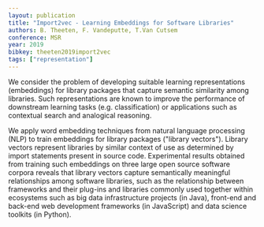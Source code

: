 ```yaml
---
layout: publication
title: "Import2vec - Learning Embeddings for Software Libraries"
authors: B. Theeten, F. Vandeputte, T.Van Cutsem
conference: MSR
year: 2019
bibkey: theeten2019import2vec
tags: ["representation"]
---
```

We consider the problem of developing suitable learning representations (embeddings) for library packages that capture semantic similarity among libraries. Such representations are known to improve the performance of downstream learning tasks (e.g. classification) or applications such as contextual search and analogical reasoning.

We apply word embedding techniques from natural language processing (NLP) to train embeddings for library packages ("library vectors"). Library vectors represent libraries by similar context of use as determined by import statements present in source code. Experimental results obtained from training such embeddings on three large open source software corpora reveals that library vectors capture semantically meaningful relationships among software libraries, such as the relationship between frameworks and their plug-ins and libraries commonly used together within ecosystems such as big data infrastructure projects (in Java), front-end and back-end web development frameworks (in JavaScript) and data science toolkits (in Python). 
